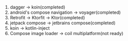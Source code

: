 1. dagger -> koin(completed)
2. android's compose navigation -> voyager(completed)
3. Retrofit -> Ktorfit -> Ktor(completed)
4. jetpack compose -> jetbrains compose(completed)
5. koin -> kotlin-inject
6. Compose image loader -> coil multiplatform(not ready)